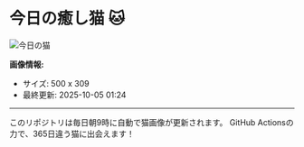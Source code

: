 # 今日の癒し猫 🐱

![今日の猫](https://cdn2.thecatapi.com/images/b99.jpg)

**画像情報:**
- サイズ: 500 x 309
- 最終更新: 2025-10-05 01:24

---

このリポジトリは毎日朝9時に自動で猫画像が更新されます。
GitHub Actionsの力で、365日違う猫に出会えます！
